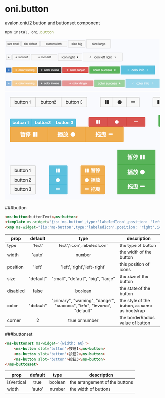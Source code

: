 # oni.button
avalon.oniui2 button and buttonset component

```javascript
npm install oni.button
```

<img src="https://raw.githubusercontent.com/RubyLouvre/oni.button/master/button.png"/>


<img src="https://raw.githubusercontent.com/RubyLouvre/oni.button/master/buttonset.png"/>

###button

```html
<ms-button>buttonText</ms-button>
<template ms-widget="{is:'ms-button',type:'labeledIcon',position: 'left',icon:'\&\#xf088;'}">aaa</template>
<xmp ms-widget="{is:'ms-button',type:'labeledIcon',position: 'right',icon:'\&\#xf06b;'}">bbb</xmp>
```

| prop |default | type |description |
|------|:---:|:--:|--------------|
| type | 'text' | text','icon','labeledIcon'  |  the type of button |
| width | 'auto'| number  | the width of the button       |
| position  |'left' |'left','right','left-right'|this position of icons |
| size |"default"| "small", "default", "big", "large"| the size of the button  |
| disabled |false| boolean| the state of the button |
| color |"default"| "primary", "warning", "danger", "success", "info", "inverse", "default"| the style of the button, as same as bootstrap  |
| corner | 2 |true or number | the borderRadius value of button|

###buttonset

```html
<ms-buttonset ms-widget='{width: 60}'>
    <ms-button slot='button'>按钮1</ms-button>
    <ms-button slot='button'>按钮2</ms-button>
    <ms-button slot='button'>按钮3</ms-button>
</ms-buttonset>
```

| prop |default | type |description |
|------|:---:|:--:|--------------|
| isVertical | true | boolean  | the arrangement of the buttons |
| width | 'auto'| number  | the width of buttons     |


